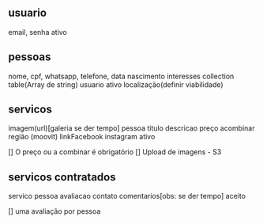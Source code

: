 ## usuario

email,
senha
ativo

## pessoas

nome,
cpf,
whatsapp,
telefone,
data nascimento
interesses collection table(Array de string)
usuario
ativo
localização(definir viabilidade)

## servicos
  imagem(url)[galeria se der tempo]
  pessoa
  titulo
  descricao
  preço
  acombinar
  região (moovit)
  linkFacebook
  instagram
  ativo

  [] O preço ou a combinar é obrigatório
  [] Upload de imagens - S3

## servicos contratados
  servico
  pessoa
  avaliacao
  contato
  comentarios[obs: se der tempo]
  aceito

[] uma avaliação por pessoa
